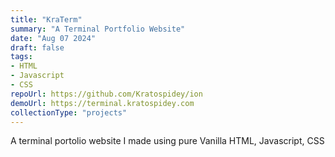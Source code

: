 ```yaml
---
title: "KraTerm"
summary: "A Terminal Portfolio Website"
date: "Aug 07 2024"
draft: false
tags:
- HTML
- Javascript
- CSS
repoUrl: https://github.com/Kratospidey/ion
demoUrl: https://terminal.kratospidey.com
collectionType: "projects"
---
```


A terminal portolio website I made using pure Vanilla HTML, Javascript, CSS
